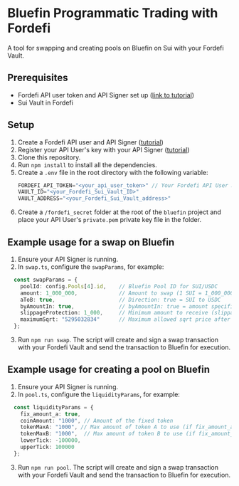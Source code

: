 # Bluefin Programmatic Trading with Fordefi

A tool for swapping and creating pools on Bluefin on Sui with your Fordefi Vault.

## Prerequisites

- Fordefi API user token and API Signer set up ([link to tutorial](https://docs.fordefi.com/developers/program-overview))
- Sui Vault in Fordefi

## Setup

1. Create a Fordefi API user and API Signer ([tutorial](https://docs.fordefi.com/developers/program-overview))
2. Register your API User's key with your API Signer ([tutorial](https://docs.fordefi.com/developers/getting-started/pair-an-api-client-with-the-api-signer))
3. Clone this repository.
4. Run `npm install` to install all the dependencies.
5. Create a `.env` file in the root directory with the following variable:
   ```typescript
   FORDEFI_API_TOKEN="<your_api_user_token>" // Your Fordefi API User JWT
   VAULT_ID="<your_Fordefi_Sui_Vault_ID>"
   VAULT_ADDRESS="<your_Fordefi_Sui_Vault_address>"
   ```
6. Create a `/fordefi_secret` folder at the root of the `bluefin` project and place your API User's `private.pem` private key file in the folder.

## Example usage for a swap on Bluefin

1. Ensure your API Signer is running.
2. In `swap.ts`, configure the `swapParams`, for example:
```typescript
  const swapParams = {
    poolId: config.Pools[4].id,    // Bluefin Pool ID for SUI/USDC
    amount: 1_000_000,             // Amount to swap (1 SUI = 1_000_000_000 MIST)
    aToB: true,                    // Direction: true = SUI to USDC
    byAmountIn: true,              // byAmountIn: true = amount specified is the input amount
    slippageProtection: 1_000,     // Minimum amount to receive (slippage protection)
    maximumSqrt: "5295032834"      // Maximum allowed sqrt price after the swap (price impact protection) - For aToB swaps, this should be **lower** than current sqrt price
  };
```
3. Run `npm run swap`. The script will create and sign a swap transaction with your Fordefi Vault and send the transaction to Bluefin for execution.

## Example usage for creating a pool on Bluefin

1. Ensure your API Signer is running.
2. In `pool.ts`, configure the `liquidityParams`, for example:
```typescript
  const liquidityParams = {
    fix_amount_a: true, 
    coinAmount: "1000", // Amount of the fixed token
    tokenMaxA: "1000", // Max amount of token A to use (if fix_amount_a is false)
    tokenMaxB: "1000",  // Max amount of token B to use (if fix_amount_a is true)
    lowerTick: -100000,
    upperTick: 100000
  };
```
3. Run `npm run pool`. The script will create and sign a swap transaction with your Fordefi Vault and send the transaction to Bluefin for execution.


